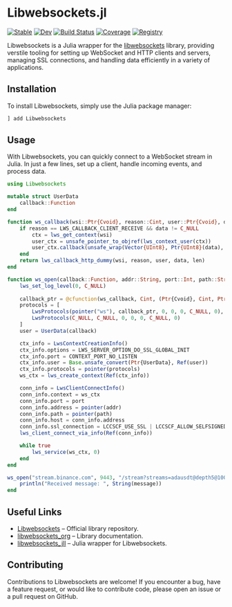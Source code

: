 # Libwebsockets.jl

[![Stable](https://img.shields.io/badge/docs-stable-blue.svg)](https://bhftbootcamp.github.io/Libwebsockets.jl/stable/)
[![Dev](https://img.shields.io/badge/docs-dev-blue.svg)](https://bhftbootcamp.github.io/Libwebsockets.jl/dev/)
[![Build Status](https://github.com/bhftbootcamp/Libwebsockets.jl/actions/workflows/CI.yml/badge.svg?branch=master)](https://github.com/bhftbootcamp/Libwebsockets.jl/actions/workflows/CI.yml?query=branch%3Amaster)
[![Coverage](https://codecov.io/gh/bhftbootcamp/Libwebsockets.jl/branch/master/graph/badge.svg)](https://codecov.io/gh/bhftbootcamp/Libwebsockets.jl)
[![Registry](https://img.shields.io/badge/registry-General-4063d8)](https://github.com/JuliaRegistries/General)

Libwebsockets is a Julia wrapper for the [libwebsockets](https://libwebsockets.org/) library, providing verstile tooling for setting up WebSocket and HTTP clients and servers, managing SSL connections, and handling data efficiently in a variety of applications.

## Installation

To install Libwebsockets, simply use the Julia package manager:

```julia
] add Libwebsockets
```

## Usage

With Libwebsockets, you can quickly connect to a WebSocket stream in Julia. In just a few lines, set up a client, handle incoming events, and process data.

```julia
using Libwebsockets

mutable struct UserData
    callback::Function
end

function ws_callback(wsi::Ptr{Cvoid}, reason::Cint, user::Ptr{Cvoid}, data::Ptr{Cvoid}, len::Csize_t)
    if reason == LWS_CALLBACK_CLIENT_RECEIVE && data != C_NULL
        ctx = lws_get_context(wsi)
        user_ctx = unsafe_pointer_to_objref(lws_context_user(ctx))
        user_ctx.callback(unsafe_wrap(Vector{UInt8}, Ptr{UInt8}(data), len))
    end
    return lws_callback_http_dummy(wsi, reason, user, data, len)
end

function ws_open(callback::Function, addr::String, port::Int, path::String)
    lws_set_log_level(0, C_NULL)
    
    callback_ptr = @cfunction(ws_callback, Cint, (Ptr{Cvoid}, Cint, Ptr{Cvoid}, Ptr{Cvoid}, Csize_t))
    protocols = [
        LwsProtocols(pointer("ws"), callback_ptr, 0, 0, 0, C_NULL, 0),
        LwsProtocols(C_NULL, C_NULL, 0, 0, 0, C_NULL, 0)
    ]
    user = UserData(callback)

    ctx_info = LwsContextCreationInfo()
    ctx_info.options = LWS_SERVER_OPTION_DO_SSL_GLOBAL_INIT
    ctx_info.port = CONTEXT_PORT_NO_LISTEN
    ctx_info.user = Base.unsafe_convert(Ptr{UserData}, Ref(user))
    ctx_info.protocols = pointer(protocols)
    ws_ctx = lws_create_context(Ref(ctx_info))

    conn_info = LwsClientConnectInfo()
    conn_info.context = ws_ctx
    conn_info.port = port
    conn_info.address = pointer(addr)
    conn_info.path = pointer(path)
    conn_info.host = conn_info.address
    conn_info.ssl_connection = LCCSCF_USE_SSL | LCCSCF_ALLOW_SELFSIGNED
    lws_client_connect_via_info(Ref(conn_info))

    while true
        lws_service(ws_ctx, 0)
    end
end

ws_open("stream.binance.com", 9443, "/stream?streams=adausdt@depth5@100ms") do message
    println("Received message: ", String(message))
end
```

## Useful Links

- [Libwebsockets](https://github.com/warmcat/libwebsockets) – Official library repository.  
- [libwebsockets_org](https://libwebsockets.org/) – Library documentation.
- [libwebsockets_jll](https://github.com/JuliaBinaryWrappers/libwebsockets_jll.jl) – Julia wrapper for Libwebsockets.

## Contributing

Contributions to Libwebsockets are welcome! If you encounter a bug, have a feature request, or would like to contribute code, please open an issue or a pull request on GitHub.
